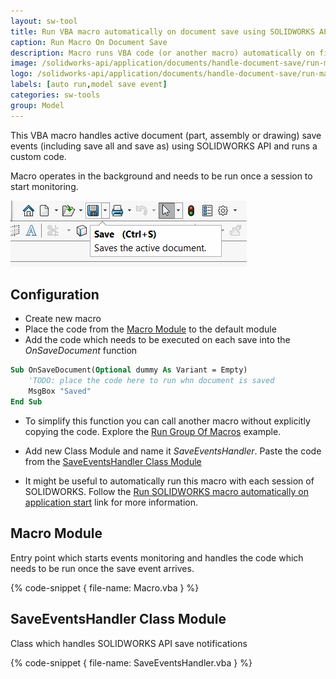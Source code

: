```yaml
---
layout: sw-tool
title: Run VBA macro automatically on document save using SOLIDWORKS API
caption: Run Macro On Document Save
description: Macro runs VBA code (or another macro) automatically on file save using SOLIDWORKS API
image: /solidworks-api/application/documents/handle-document-save/run-macro-on-save.png
logo: /solidworks-api/application/documents/handle-document-save/run-macro-on-save.svg
labels: [auto run,model save event]
categories: sw-tools
group: Model
---
```

This VBA macro handles active document (part, assembly or drawing) save events (including save all and save as) using SOLIDWORKS API and runs a custom code.

Macro operates in the background and needs to be run once a session to start monitoring.

![File save command](save-command.png)

## Configuration

* Create new macro
* Place the code from the [Macro Module](#macro-module) to the default module
* Add the code which needs to be executed on each save into the *OnSaveDocument* function

~~~ vb
Sub OnSaveDocument(Optional dummy As Variant = Empty)
    'TODO: place the code here to run whn document is saved
    MsgBox "Saved"
End Sub
~~~

* To simplify this function you can call another macro without explicitly copying the code. Explore the [Run Group Of Macros](/solidworks-api/application/frame/run-macros-group/) example.

* Add new Class Module and name it *SaveEventsHandler*. Paste the code from the [SaveEventsHandler Class Module](#saveeventshandler-class-module)

* It might be useful to automatically run this macro with each session of SOLIDWORKS. Follow the [Run SOLIDWORKS macro automatically on application start](solidworks-api/getting-started/macros/run-macro-on-solidworks-start/) link for more information.

## Macro Module

Entry point which starts events monitoring and handles the code which needs to be run once the save event arrives.

{% code-snippet { file-name: Macro.vba } %}

## SaveEventsHandler Class Module

Class which handles SOLIDWORKS API save notifications

{% code-snippet { file-name: SaveEventsHandler.vba } %}
